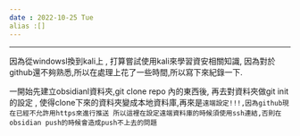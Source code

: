 ```yaml
---
date : 2022-10-25 Tue
alias :[]
---
```


---

因為從windowsl換到kali上 , 打算嘗試使用kali來學習資安相關知識, 因為對於github還不夠熟悉,所以在處理上花了一些時間,所以寫下來紀錄一下.


一開始先建立obsidianl資料夾,git clone repo 內的東西後, 再去對資料夾做git init的設定 , 使得clone下來的資料夾變成本地資料庫,再來是`遠端設定!!!,因為github現在已經不允許用https來進行推送 所以這裡在設定遠端資料庫的時候須使用ssh連結,否則在obsidian push的時候會造成push不上去的問題`

